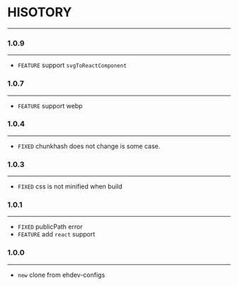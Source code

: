 # HISOTORY
---

### 1.0.9
---
- `FEATURE` support `svgToReactComponent`

### 1.0.7
---
- `FEATURE` support webp

### 1.0.4
---
- `FIXED` chunkhash does not change is some case.

### 1.0.3
---
- `FIXED` css is not minified when build

### 1.0.1
---
- `FIXED` publicPath error
- `FEATURE` add `react` support


### 1.0.0
---
- `new` clone from ehdev-configs
